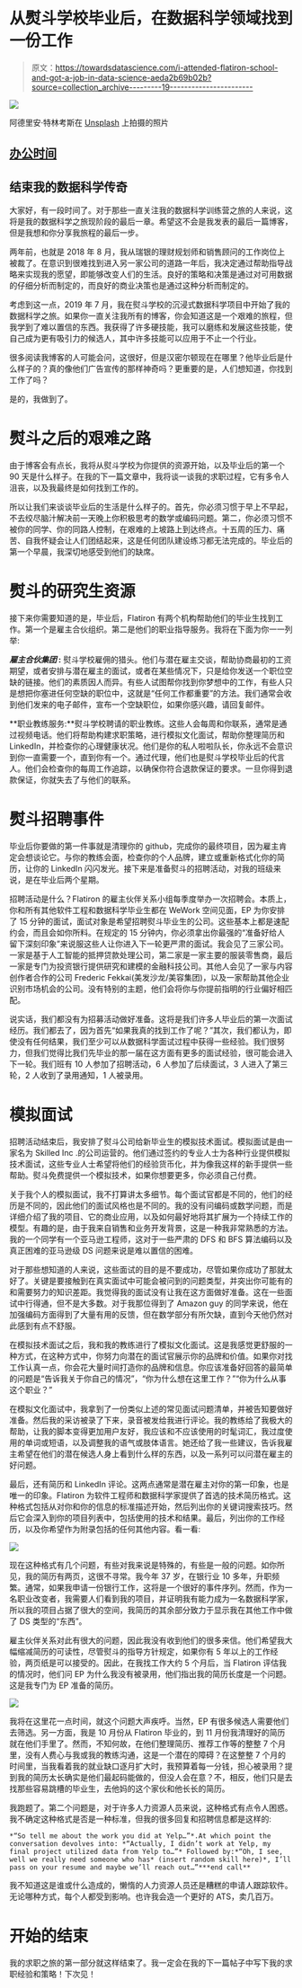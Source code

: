 # 从熨斗学校毕业后，在数据科学领域找到一份工作

> 原文：<https://towardsdatascience.com/i-attended-flatiron-school-and-got-a-job-in-data-science-aeda2b69b02b?source=collection_archive---------19----------------------->

![](img/520dd91439279bd4d3649a00550b9903.png)

阿德里安·特林考斯在 [Unsplash](https://unsplash.com/s/photos/circle-spiral?utm_source=unsplash&utm_medium=referral&utm_content=creditCopyText) 上拍摄的照片

## [办公时间](https://towardsdatascience.com/tagged/office-hours)

## 结束我的数据科学传奇

大家好，有一段时间了。对于那些一直关注我的数据科学训练营之旅的人来说，这将是我的数据科学之旅现阶段的最后一章。希望这不会是我发表的最后一篇博客，但是我想和你分享我旅程的最后一步。

两年前，也就是 2018 年 8 月，我从瑞银的理财规划师和销售顾问的工作岗位上被裁了。在意识到很难找到进入另一家公司的道路一年后，我决定通过帮助指导战略来实现我的愿望，即能够改变人们的生活。良好的策略和决策是通过对可用数据的仔细分析而制定的，而良好的商业决策也是通过这种分析而制定的。

考虑到这一点，2019 年 7 月，我在熨斗学校的沉浸式数据科学项目中开始了我的数据科学之旅。如果你一直关注我所有的博客，你会知道这是一个艰难的旅程，但我学到了难以置信的东西。我获得了许多硬技能，我可以磨练和发展这些技能，使自己成为更有吸引力的候选人，其中许多技能可以应用于不止一个行业。

很多阅读我博客的人可能会问，这很好，但是汉密尔顿现在在哪里？他毕业后是什么样子的？真的像他们广告宣传的那样神奇吗？更重要的是，人们想知道，你找到工作了吗？

是的，我做到了。

# 熨斗之后的艰难之路

由于博客会有点长，我将从熨斗学校为你提供的资源开始，以及毕业后的第一个 90 天是什么样子。在我的下一篇文章中，我将谈一谈我的求职过程，它有多令人沮丧，以及我最终是如何找到工作的。

所以让我们来谈谈毕业后的生活是什么样子的。首先，你必须习惯于早上不早起，不去绞尽脑汁解决前一天晚上你积极思考的数学或编码问题。第二，你必须习惯不被你的同学、你的同路人控制，在艰难的上坡路上到达终点。十五周的压力、痛苦、自我怀疑会让人们团结起来，这是任何团队建设练习都无法完成的。毕业后的第一个早晨，我深切地感受到他们的缺席。

# 熨斗的研究生资源

接下来你需要知道的是，毕业后，Flatiron 有两个机构帮助他们的毕业生找到工作。第一个是雇主合伙组织。第二是他们的职业指导服务。我将在下面为你一一列举:

***雇主合伙集团* :** 熨斗学校雇佣的猎头。他们与潜在雇主交谈，帮助协商最初的工资期望，或者安排与潜在雇主的面试，或者在某些情况下，只是给你发送一个职位空缺的链接。他们的素质因人而异。有些人试图帮你找到你梦想中的工作，有些人只是想把你塞进任何空缺的职位中，这就是“任何工作都重要”的方法。我们通常会收到他们发来的电子邮件，宣布一个空缺职位，如果你感兴趣，请回复邮件。

**职业教练服务:**熨斗学校聘请的职业教练。这些人会每周和你联系，通常是通过视频电话。他们将帮助构建求职策略，进行模拟文化面试，帮助你整理简历和 LinkedIn，并检查你的心理健康状况。他们是你的私人啦啦队长，你永远不会意识到你一直需要一个，直到你有一个。通过代理，他们也是熨斗学校毕业后的代言人。他们会检查你的每周工作追踪，以确保你符合退款保证的要求。一旦你得到退款保证，你就失去了与他们的联系。

# 熨斗招聘事件

毕业后你要做的第一件事就是清理你的 github，完成你的最终项目，因为雇主肯定会想谈论它。与你的教练会面，检查你的个人品牌，建立或重新格式化你的简历，让你的 LinkedIn 闪闪发光。接下来是准备熨斗的招聘活动，对我的班级来说，是在毕业后两个星期。

招聘活动是什么？Flatiron 的雇主伙伴关系小组每季度举办一次招聘会。本质上，你和所有其他软件工程和数据科学毕业生都在 WeWork 空间见面，EP 为你安排了 15 分钟的面试，面试对象是希望招聘熨斗毕业生的公司。这些基本上都是速配约会，而且会如你所料。在规定的 15 分钟内，你必须拿出你最强的“准备好给人留下深刻印象”来说服这些人让你进入下一轮更严肃的面试。我会见了三家公司。一家是基于人工智能的抵押贷款处理公司，第二家是一家主要的服装零售商，最后一家是专门为投资银行提供研究和建模的金融科技公司。其他人会见了一家与内容创作者合作的公司 Frederic Fekkai(美发沙龙/美容集团)，以及一家帮助其他企业识别市场机会的公司。没有特别的主题，他们会将你与你提前指明的行业偏好相匹配。

说实话，我们都没有为招募活动做好准备。这将是我们许多人毕业后的第一次面试经历。我们都去了，因为首先“如果我真的找到工作了呢？”其次，我们都认为，即使没有任何结果，我们至少可以从数据科学面试过程中获得一些经验。我们很努力，但我们觉得比我们先毕业的那一届在这方面有更多的面试经验，很可能会进入下一轮。我们班有 10 人参加了招聘活动，6 人参加了后续面试，3 人进入了第三轮，2 人收到了录用通知，1 人被录用。

# 模拟面试

招聘活动结束后，我安排了熨斗公司给新毕业生的模拟技术面试。模拟面试是由一家名为 Skilled Inc .的公司运营的。他们通过签约的专业人士为各种行业提供模拟技术面试，这些专业人士希望将他们的经验货币化，并为像我这样的新手提供一些帮助。熨斗免费提供一个模拟技术，如果你想要更多，你必须自己付费。

关于我个人的模拟面试，我不打算讲太多细节。每个面试官都是不同的，他们的经历是不同的，因此他们的面试风格也是不同的。我的没有问编码或数学问题，而是详细介绍了我的项目、它的商业应用，以及如何最好地将其扩展为一个持续工作的模型。有趣的是，由于我来自销售和业务开发背景，这是一种我非常熟悉的方法。我的一个同学有一个亚马逊工程师，这对于一些严肃的 DFS 和 BFS 算法编码以及真正困难的亚马逊级 DS 问题来说是难以置信的困难。

对于那些想知道的人来说，这些面试的目的是不要成功，尽管如果你成功了那就太好了。关键是要接触到在真实面试中可能会被问到的问题类型，并突出你可能有的和需要努力的知识差距。我觉得我的面试没有让我在这方面做好准备。这在一些面试中行得通，但不是大多数。对于我那位得到了 Amazon guy 的同学来说，他在加强编码方面得到了大量有用的反馈，但在数学部分有所欠缺，直到今天他仍然对此感到有点不舒服。

在模拟技术面试之后，我和我的教练进行了模拟文化面试。这是我感觉更舒服的一种方式，在这种方式中，你努力向潜在的面试官展示你的品牌和价值。如果你对找工作认真一点，你会花大量时间打造你的品牌和信息。你应该准备好回答的最简单的问题是“告诉我关于你自己的情况”，“你为什么想在这里工作？”“你为什么从事这个职业？”

在模拟文化面试中，我拿到了一份类似上述的常见面试问题清单，并被告知要做好准备。然后我的采访被录了下来，录音被发给我进行评论。我的教练给了我极大的帮助，让我的脚本变得更加用户友好，我应该和不应该使用的时髦词汇，我过度使用的单词或短语，以及调整我的语气或肢体语言。她还给了我一些建议，告诉我雇主希望在他们的潜在候选人身上看到什么样的东西，以及一系列可以问潜在雇主的好问题。

最后，还有简历和 LinkedIn 评论。这两点通常是潜在雇主对你的第一印象，也是唯一的印象。Flatiron 为软件工程师和数据科学家提供了首选的技术简历格式。这种格式包括从对你和你的信息的标准描述开始，然后列出你的关键词搜索技巧。然后它会深入到你的项目列表中，包括使用的技术和结果。最后，列出你的工作经历，以及你希望作为附录包括的任何其他内容。看一看:

![](img/102c9a46649944b04a87f8e1744ef81c.png)

现在这种格式有几个问题，有些对我来说是特殊的，有些是一般的问题。如你所见，我的简历有两页，这很不寻常。我今年 37 岁，在银行业 10 多年，升职频繁。通常，如果我申请一份银行工作，这将是一个很好的事件序列。然而，作为一名职业改变者，我需要人们看到我的项目，并证明我有能力成为一名数据科学家，所以我的项目占据了很大的空间，我简历的其余部分致力于显示我在其他工作中做了 DS 类型的“东西”。

雇主伙伴关系对此有很大的问题，因此我没有收到他们的很多来信。他们希望我大幅缩减简历的可读性，尽管熨斗的指导方针规定，如果你有 5 年以上的工作经验，两页纸是可以接受的。因此，在我找工作大约 5 个月后，当 Flatiron 评估我的情况时，他们问 EP 为什么我没有被录用，他们指出我的简历长度是一个问题。这是我专门为 EP 准备的简历。

![](img/8830166f7f56fe8fcf150e87f1ad82fb.png)

我将在这里花一点时间，就这个问题大声疾呼。当然，EP 有很多候选人需要他们去筛选。另一方面，我是 10 月份从 Flatiron 毕业的，到 11 月份我清理好的简历就在他们手里了。然而，不知何故，在他们整理简历、推荐工作等的整整 7 个月里，没有人费心与我或我的教练沟通，这是一个潜在的障碍？在这整整 7 个月的时间里，当我看着我的就业缺口逐月扩大时，我预算着每一分钱，担心被录用？提到我的简历太长确实是他们最起码能做的，但没人会在意？不，相反，他们只是去找那些容易跳槽的毕业生，去他妈的这个家伙和他长长的简历。

我跑题了。第二个问题是，对于许多人力资源人员来说，这种格式有点令人困惑。我不确定这种格式是否是一种标准，但我的很多回复和招聘信息都是这样的:

```
*“So tell me about the work you did at Yelp…”*.At which point the conversation devolves into: *“Actually, I didn’t work at Yelp, my final project utilized data from Yelp to…”* Followed by:*“Oh, I see, well we really need someone who has* (insert random skill here)*, I’ll pass on your resume and maybe we’ll reach out…”***end call**
```

我不知道这是谁或什么造成的，懒惰的人力资源人员还是糟糕的申请人跟踪软件。无论哪种方式，每个人都受到影响。也许我会造一个更好的 ATS，卖几百万。

# 开始的结束

我的求职之旅的第一部分就这样结束了。我一定会在我的下一篇帖子中写下我的求职经验和策略！下次见！